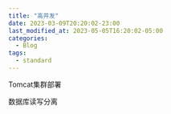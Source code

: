 ```yaml
---
title: "高并发"
date: 2023-03-09T20:20:02-23:00
last_modified_at: 2023-05-05T16:20:02-05:00
categories:
  - Blog
tags:
  - standard
---
```


Tomcat集群部署

数据库读写分离
